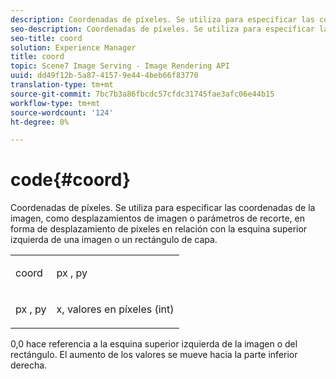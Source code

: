 ```yaml
---
description: Coordenadas de píxeles. Se utiliza para especificar las coordenadas de la imagen, como desplazamientos de imagen o parámetros de recorte, en forma de desplazamiento de píxeles en relación con la esquina superior izquierda de una imagen o un rectángulo de capa.
seo-description: Coordenadas de píxeles. Se utiliza para especificar las coordenadas de la imagen, como desplazamientos de imagen o parámetros de recorte, en forma de desplazamiento de píxeles en relación con la esquina superior izquierda de una imagen o un rectángulo de capa.
seo-title: coord
solution: Experience Manager
title: coord
topic: Scene7 Image Serving - Image Rendering API
uuid: dd49f12b-5a87-4157-9e44-4beb66f83770
translation-type: tm+mt
source-git-commit: 7bc7b3a86fbcdc57cfdc31745fae3afc06e44b15
workflow-type: tm+mt
source-wordcount: '124'
ht-degree: 0%

---
```



# code{#coord}

Coordenadas de píxeles. Se utiliza para especificar las coordenadas de la imagen, como desplazamientos de imagen o parámetros de recorte, en forma de desplazamiento de píxeles en relación con la esquina superior izquierda de una imagen o un rectángulo de capa.

<table id="simpletable_A686120953124ACB8803CB9C877252AB"> 
 <tr class="strow"> 
  <td class="stentry"> <p><span class="codeph"> <span class="varname"> coord</span> </span> </p> </td> 
  <td class="stentry"> <p><span class="codeph"> <span class="varname"> px</span> </span>,  <span class="codeph"><span class="varname"> py</span></span> </p></td> 
 </tr> 
 <tr class="strow"> 
  <td class="stentry"> <p><span class="codeph"> <span class="varname"> px</span> </span>,  <span class="codeph"><span class="varname"> py</span></span> </p></td> 
  <td class="stentry"> <p><span class="varname"> x</span>,  <span class="varname"> </span> valores en píxeles (int) </p></td> 
 </tr> 
</table>

0,0 hace referencia a la esquina superior izquierda de la imagen o del rectángulo. El aumento de los valores se mueve hacia la parte inferior derecha.

